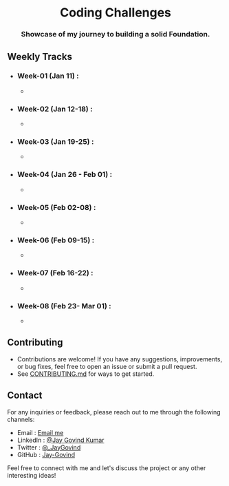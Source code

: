 <h1 align="center">Coding Challenges</h1>

<h3 align="center">
  Showcase of my journey to building a solid Foundation.
</h3>

## Weekly Tracks

- ### Week-01 (Jan 11) : 
  - 

- ### Week-02 (Jan 12-18) : 
  - 

- ### Week-03 (Jan 19-25) : 
  - 

- ### Week-04 (Jan 26 - Feb 01) : 
  - 

- ### Week-05 (Feb 02-08) : 
  - 

- ### Week-06 (Feb 09-15) : 
  - 

- ### Week-07 (Feb 16-22) : 
  -

- ### Week-08 (Feb 23- Mar 01) : 
    -

## Contributing

- Contributions are welcome! If you have any suggestions, improvements, or bug fixes, feel free to open an issue or submit a pull request.
- See [CONTRIBUTING.md](../CONTRIBUTING.md) for ways to get started.

## Contact

For any inquiries or feedback, please reach out to me through the following channels:

- Email : [Email me](mailto:govind.iq@gmail.com)
- LinkedIn : [@Jay Govind Kumar](https://www.linkedin.com/in/govind-jay)
- Twitter : [@\_JayGovind](https://twitter.com/_JayGovind)
- GitHub : [Jay-Govind](https://www.github.com/Jay-Govind)

Feel free to connect with me and let's discuss the project or any other interesting ideas!